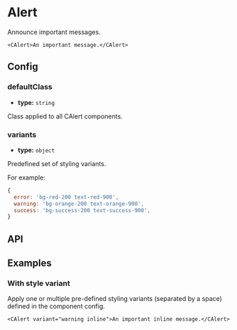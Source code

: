 # Alert

Announce important messages.

```vue
<CAlert>An important message.</CAlert>
```

## Config

### defaultClass

-   **type:** `string`

Class applied to all CAlert components.

### variants

-   **type:** `object`

Predefined set of styling variants.

For example:

```js
{
  error: 'bg-red-200 text-red-900',
  warning: 'bg-orange-200 text-orange-900',
  success: 'bg-success-200 text-success-900',
}
```

## API

<Docgen :components="['CAlert']" />

## Examples

### With style variant

Apply one or multiple pre-defined styling variants (separated by a space) defined in the component config.

```vue
<CAlert variant="warning inline">An important inline message.</CAlert>
```
